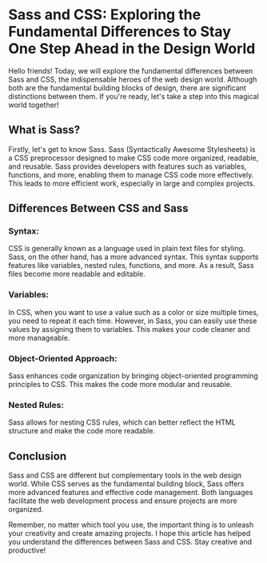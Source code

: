 # Sass and CSS: Exploring the Fundamental Differences to Stay One Step Ahead in the Design World

Hello friends! Today, we will explore the fundamental differences between Sass and CSS, the indispensable heroes of the web design world. Although both are the fundamental building blocks of design, there are significant distinctions between them. If you're ready, let's take a step into this magical world together!

## What is Sass?

Firstly, let's get to know Sass. Sass (Syntactically Awesome Stylesheets) is a CSS preprocessor designed to make CSS code more organized, readable, and reusable. Sass provides developers with features such as variables, functions, and more, enabling them to manage CSS code more effectively. This leads to more efficient work, especially in large and complex projects.

## Differences Between CSS and Sass

### Syntax:

CSS is generally known as a language used in plain text files for styling. Sass, on the other hand, has a more advanced syntax. This syntax supports features like variables, nested rules, functions, and more. As a result, Sass files become more readable and editable.

### Variables:

In CSS, when you want to use a value such as a color or size multiple times, you need to repeat it each time. However, in Sass, you can easily use these values by assigning them to variables. This makes your code cleaner and more manageable.

### Object-Oriented Approach:

Sass enhances code organization by bringing object-oriented programming principles to CSS. This makes the code more modular and reusable.

### Nested Rules:

Sass allows for nesting CSS rules, which can better reflect the HTML structure and make the code more readable.

## Conclusion

Sass and CSS are different but complementary tools in the web design world. While CSS serves as the fundamental building block, Sass offers more advanced features and effective code management. Both languages facilitate the web development process and ensure projects are more organized.

Remember, no matter which tool you use, the important thing is to unleash your creativity and create amazing projects. I hope this article has helped you understand the differences between Sass and CSS. Stay creative and productive!
